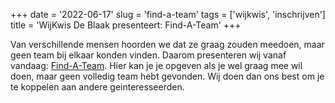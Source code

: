 +++
date = '2022-06-17'
slug = 'find-a-team'
tags = ['wijkwis', 'inschrijven']
title = 'WijKwis De Blaak presenteert: Find-A-Team'
+++

Van verschillende mensen hoorden we dat ze graag zouden meedoen, maar geen team bij elkaar konden vinden.
Daarom presenteren wij vanaf vandaag: [Find-A-Team](/content/nieuws/2022/find-a-team.md).
Hier kan je je opgeven als je wel graag mee wil doen, maar geen volledig team hebt gevonden.
Wij doen dan ons best om je te koppelen aan andere geinteresseerden.

